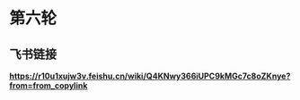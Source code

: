 # 第六轮

## 飞书链接

**https://r10u1xujw3v.feishu.cn/wiki/Q4KNwy366iUPC9kMGc7c8oZKnye?from=from_copylink**
